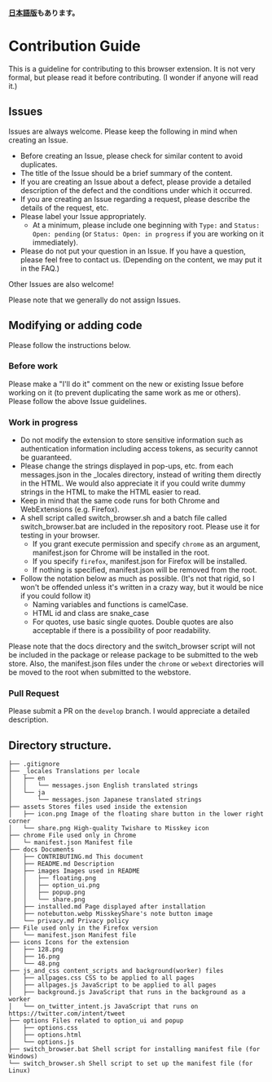 **[日本語版](CONTRIBUTING.md)もあります。**

# Contribution Guide

This is a guideline for contributing to this browser extension. It is not very formal, but please read it before contributing. (I wonder if anyone will read it.)  

## Issues

Issues are always welcome. Please keep the following in mind when creating an Issue.  

- Before creating an Issue, please check for similar content to avoid duplicates.
- The title of the Issue should be a brief summary of the content.
- If you are creating an Issue about a defect, please provide a detailed description of the defect and the conditions under which it occurred.
- If you are creating an Issue regarding a request, please describe the details of the request, etc.
- Please label your Issue appropriately.
    - At a minimum, please include one beginning with `Type:` and `Status: Open: pending` (or `Status: Open: in progress` if you are working on it immediately).
- Please do not put your question in an Issue. If you have a question, please feel free to contact us. (Depending on the content, we may put it in the FAQ.)

Other Issues are also welcome!

Please note that we generally do not assign Issues.

## Modifying or adding code

Please follow the instructions below.

### Before work

Please make a "I'll do it" comment on the new or existing Issue before working on it (to prevent duplicating the same work as me or others).  
Please follow the above Issue guidelines.

### Work in progress

- Do not modify the extension to store sensitive information such as authentication information including access tokens, as security cannot be guaranteed.
- Please change the strings displayed in pop-ups, etc. from each messages.json in the _locales directory, instead of writing them directly in the HTML.
We would also appreciate it if you could write dummy strings in the HTML to make the HTML easier to read.
- Keep in mind that the same code runs for both Chrome and WebExtensions (e.g. Firefox).  
- A shell script called switch_browser.sh and a batch file called switch_browser.bat are included in the repository root.
Please use it for testing in your browser.
    - If you grant execute permission and specify `chrome` as an argument, manifest.json for Chrome will be installed in the root.
    - If you specify `firefox`, manifest.json for Firefox will be installed.
    - If nothing is specified, manifest.json will be removed from the root.
- Follow the notation below as much as possible. (It's not that rigid, so I won't be offended unless it's written in a crazy way, but it would be nice if you could follow it)
    - Naming variables and functions is camelCase.
    - HTML id and class are snake_case
    - For quotes, use basic single quotes. Double quotes are also acceptable if there is a possibility of poor readability.

Please note that the docs directory and the switch_browser script will not be included in the package or release package to be submitted to the web store.
Also, the manifest.json files under the `chrome` or `webext` directories will be moved to the root when submitted to the webstore.

### Pull Request

Please submit a PR on the `develop` branch. I would appreciate a detailed description.

## Directory structure.

````
├── .gitignore
├── _locales Translations per locale
│   ├── en
│   │   └── messages.json English translated strings
│   └── ja
│       └── messages.json Japanese translated strings
├── assets Stores files used inside the extension
│   ├── icon.png Image of the floating share button in the lower right corner
│   └── share.png High-quality Twishare to Misskey icon
├── chrome File used only in Chrome
│   └─ manifest.json Manifest file
├── docs Documents
│   ├── CONTRIBUTING.md This document
│   ├── README.md Description
│   ├── images Images used in README
│   │   ├── floating.png
│   │   ├── option_ui.png
│   │   ├── popup.png
│   │   └── share.png
│   ├── installed.md Page displayed after installation
│   ├── notebutton.webp MisskeyShare's note button image
│   └── privacy.md Privacy policy
├── File used only in the Firefox version
│   └── manifest.json Manifest file
├── icons Icons for the extension
│   ├── 128.png
│   ├── 16.png
│   └── 48.png
├── js_and_css content_scripts and background(worker) files
│   ├── allpages.css CSS to be applied to all pages
│   ├── allpages.js JavaScript to be applied to all pages
│   ├── background.js JavaScript that runs in the background as a worker
│   └── on_twitter_intent.js JavaScript that runs on https://twitter.com/intent/tweet
├── options Files related to option_ui and popup
│   ├── options.css
│   ├── options.html
│   └── options.js
├── switch_browser.bat Shell script for installing manifest file (for Windows)
└── switch_browser.sh Shell script to set up the manifest file (for Linux)
````
